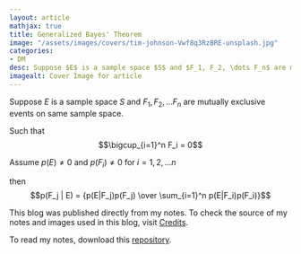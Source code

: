 ```yaml
---
layout: article
mathjax: true
title: Generalized Bayes' Theorem
image: "/assets/images/covers/tim-johnson-Vwf8q3RzBRE-unsplash.jpg"
categories:
- DM
desc: Suppose $E$ is a sample space $S$ and $F_1, F_2, \dots F_n$ are mutually exclusive events on same sample space. 
imagealt: Cover Image for article
---
```


Suppose $E$ is a sample space $S$ and $F_1, F_2, \dots F_n$ are mutually exclusive events on same sample space.
































































































































































































































































































































































































Such that
$$\bigcup_{i=1}^n F_i = 0$$

































































































































































































































































































































































































Assume $p(E) \neq 0$ and $p(F_i) \neq 0$ for $i=1, 2, \dots n$
































































































































































































































































































































































































then
$$p(F_j | E) = {p(E|F_j)p(F_j) \over \sum_{i=1}^n p(E|F_i)p(F_i)}$$

































































































































































































































































































































































































This blog was published directly from my notes.
To check the source of my notes and images used in this blog, visit <a href="/credits.html" target="_blank">Credits</a>.

To read my notes, download this <a href="https://github.com/bovem/CS" target="blank">repository</a>.